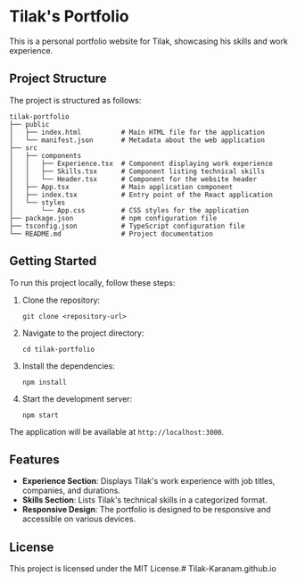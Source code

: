 # Tilak's Portfolio

This is a personal portfolio website for Tilak, showcasing his skills and work experience.

## Project Structure

The project is structured as follows:

```
tilak-portfolio
├── public
│   ├── index.html          # Main HTML file for the application
│   └── manifest.json       # Metadata about the web application
├── src
│   ├── components
│   │   ├── Experience.tsx  # Component displaying work experience
│   │   ├── Skills.tsx      # Component listing technical skills
│   │   └── Header.tsx      # Component for the website header
│   ├── App.tsx             # Main application component
│   ├── index.tsx           # Entry point of the React application
│   └── styles
│       └── App.css         # CSS styles for the application
├── package.json            # npm configuration file
├── tsconfig.json           # TypeScript configuration file
└── README.md               # Project documentation
```

## Getting Started

To run this project locally, follow these steps:

1. Clone the repository:
   ```
   git clone <repository-url>
   ```

2. Navigate to the project directory:
   ```
   cd tilak-portfolio
   ```

3. Install the dependencies:
   ```
   npm install
   ```

4. Start the development server:
   ```
   npm start
   ```

The application will be available at `http://localhost:3000`.

## Features

- **Experience Section**: Displays Tilak's work experience with job titles, companies, and durations.
- **Skills Section**: Lists Tilak's technical skills in a categorized format.
- **Responsive Design**: The portfolio is designed to be responsive and accessible on various devices.

## License

This project is licensed under the MIT License.# Tilak-Karanam.github.io
